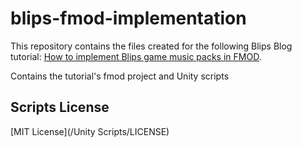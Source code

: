# blips-fmod-implementation
This repository contains the files created for the following Blips Blog tutorial:
[How to implement Blips game music packs in FMOD](https://blog.blips.fm/articles/how-to-implement-blips-game-music-packs-in-fmod).

Contains the tutorial's fmod project and Unity scripts

## Scripts License
[MIT License](/Unity Scripts/LICENSE)
